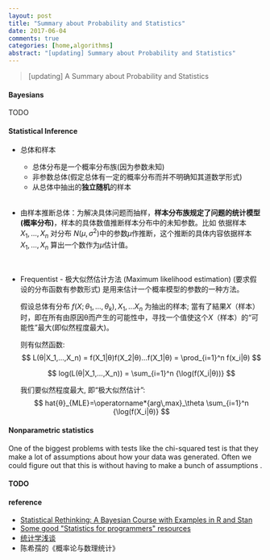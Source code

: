 ```yaml
---
layout: post
title: "Summary about Probability and Statistics"
date: 2017-06-04
comments: true
categories: [home,algorithms]
abstract: "[updating] Summary about Probability and Statistics"
---
```


> [updating] A Summary about Probability and Statistics 

#### Bayesians   
TODO 


#### Statistical Inference
* 总体和样本
    - 总体分布是一个概率分布族(因为参数未知)
    - 非参数总体(假定总体有一定的概率分布而并不明确知其道数学形式) 
    - 从总体中抽出的**独立随机**的样本  
     
    <br/>

* 由样本推断总体：为解决具体问题而抽样，**样本分布族规定了问题的统计模型(概率分布)**，样本的具体数值推断样本分布中的未知参数。比如 依据样本 $X_1, ..., X_n$ 对分布 $N(μ, σ^2)$中的参数$μ$作推断，这个推断的具体内容依据样本 $X_1, ..., X_n$ 算出一个数作为$μ$估计值。  
  
    <br/>
    
* Frequentist - 极大似然估计方法 (Maximum likelihood estimation) (要求假设的分布函数有参数形式) 是用来估计一个概率模型的参数的一种方法。 

    假设总体有分布  $f(X;θ_1,...,θ_k), X_1,...X_n$  为抽出的样本; 當有了結果$X$（样本）时，即在所有由原因θ而产生的可能性中，寻找一个值使这个$X$（样本）的“可能性”最大(即似然程度最大)。  

    则有似然函数:        
    $$
    L(θ|X_1,...,X_n) = f(X_1|θ)f(X_2|θ)...f(X_1|θ) = \prod_{i=1}^n f(x_i|θ)  
    $$

    $$
    log(L(θ|X_1,...,X_n)) = \sum_{i=1}^n {\log(f(X_i|θ))}
    $$ 
     
    我们要似然程度最大, 即“极大似然估计”:    
    $$
    hat{θ}_{MLE}=\operatorname*{arg\,max}_\theta \sum_{i=1}^n {\log(f(X_i|θ)}
    $$  
    
    
#### Nonparametric statistics
One of the biggest problems with tests like the chi-squared test is that they make a lot 
of assumptions about how your data was generated. Often we could figure out that this is 
without having to make a bunch of assumptions .  
 


#### TODO
    
    
#### reference 
* [Statistical Rethinking: A Bayesian Course with Examples in R and Stan](https://github.com/rmcelreath/statrethinking_winter2019) 
* [Some good "Statistics for programmers" resources](https://jvns.ca/blog/2017/04/17/statistics-for-programmers/)
* [统计学浅谈](http://episte.math.ntu.edu.tw/articles/mm/mm_03_3_07/index.html)
*  陈希孺的《概率论与数理统计》
